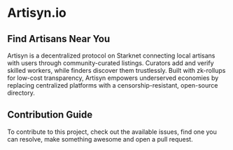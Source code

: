 # Artisyn.io

## Find Artisans Near You

Artisyn is a decentralized protocol on Starknet connecting local artisans with users through community-curated listings. Curators add and verify skilled workers, while finders discover them trustlessly. Built with zk-rollups for low-cost transparency, Artisyn empowers underserved economies by replacing centralized platforms with a censorship-resistant, open-source directory.

## Contribution Guide

To contribute to this project, check out the available issues, find one you can resolve, make something awesome and open a pull request.
